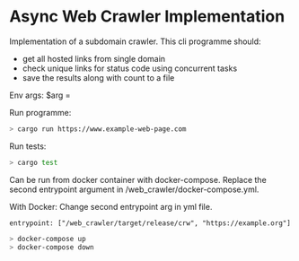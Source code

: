 # Async Web Crawler Implementation

Implementation of a subdomain crawler. This cli programme should:
* get all hosted links from single domain
* check unique links for status code using concurrent tasks
* save the results along with count to a file

Env args:
$arg = <url-to-crawl>

Run programme:
```sh
> cargo run https://www.example-web-page.com
```

Run tests:
```sh
> cargo test
```

Can be run from docker container with docker-compose. Replace the second entrypoint argument in /web_crawler/docker-compose.yml.

With Docker:
Change second entrypoint arg in yml file.

`entrypoint: ["/web_crawler/target/release/crw", "https://example.org"]`

```sh
> docker-compose up
> docker-compose down
```

